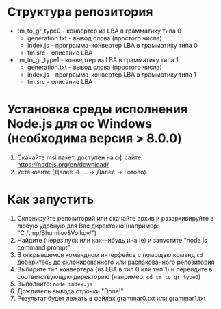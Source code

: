 # Структура репозитория
* tm_to_gr_type0 - конвертер из LBA в грамматику типа 0
	* generation.txt - вывод слова (простого числа)
	* index.js - программа-конвертер LBA в грамматику типа 0 
	* tm.src - описание LBA 
* tm_to_gr_type1 - конвертер из LBA в грамматику типа 1
	* generation.txt - вывод слова (простого числа)
	* index.js - программа-конвертер LBA в грамматику типа 1 
	* tm.src - описание LBA 	
# Установка среды исполнения Node.js для ос Windows (необходима версия > 8.0.0)
1. Скачайте msi пакет, доступен на оф сайте: https://nodejs.org/en/download/
1. Установите (Далее -> ... -> Далее -> Готово)
# Как запустить 
1. Склонируйте репозиторий или скачайте архив и разархивируйте в любую удобную для Вас директоию (например: "C:/tmp/Shumilov&Volkov/") 
1. Найдите (через пуск или как-нибудь иначе) и запустите "node js command prompt" 
1. В открывшемся командном интерфейсе с помощью команд `cd` доберитесь до склонированного или распакованного репозитория
1. Выбирите тип конвертера (из LBA в тип 0 или тип 1) и перейдите в соответствующую директорию (например: `cd tm_to_gr_type0`)
1. Выполните: `node index.js`  
1. Дождитесь вывода строчки "Done!"
1. Результат будет лежать в файлах grammar0.txt или grammar1.txt 
